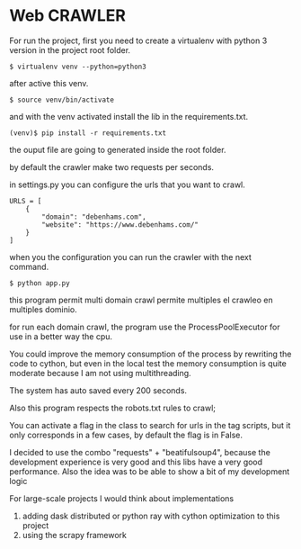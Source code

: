 Web CRAWLER
===========

For run the project, first you need to create a virtualenv with python 3 version in the project root folder.

```
$ virtualenv venv --python=python3
```

after active this venv.

```
$ source venv/bin/activate
```

and with the venv activated install the lib in the requirements.txt.

```
(venv)$ pip install -r requirements.txt
```

the ouput file are going to generated inside the root folder.

by default the crawler make two requests per seconds.

in settings.py you can configure the urls that you want to crawl.

```
URLS = [
    {
        "domain": "debenhams.com",
        "website": "https://www.debenhams.com/"
    }
]
```

when you the configuration you can run the crawler with the next command.

```
$ python app.py
```

this program permit multi domain crawl
permite multiples el crawleo en multiples dominio.

for run each domain crawl, the program use the ProcessPoolExecutor for use in a better way the cpu.



You could improve the memory consumption of the process by rewriting the code to cython,
but even in the local test the memory consumption is quite moderate because I am not using multithreading.

The system has auto saved every 200 seconds.

Also this program respects the robots.txt rules to crawl;

You can activate a flag in the class to search for urls in the tag scripts, but it only corresponds in a few cases,
by default the flag is in False.

I decided to use the combo "requests" + "beatifulsoup4", because the development experience is very good
and this libs have a very good performance. Also the idea was to be able to show a bit of my development logic

For large-scale projects I would think about implementations
1) adding dask distributed or python ray with cython optimization to this project
2) using the scrapy framework